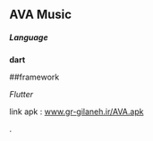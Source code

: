 ## AVA Music

##### Language
**dart**

##framework

*Flutter*


link apk :
www.gr-gilaneh.ir/AVA.apk

.
